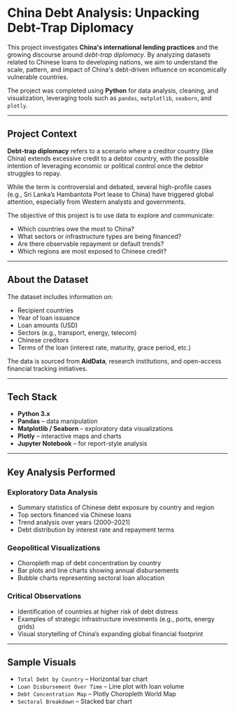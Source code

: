 # China Debt Analysis: Unpacking Debt-Trap Diplomacy

This project investigates **China's international lending practices** and the growing discourse around *debt-trap diplomacy*. By analyzing datasets related to Chinese loans to developing nations, we aim to understand the scale, pattern, and impact of China's debt-driven influence on economically vulnerable countries.

The project was completed using **Python** for data analysis, cleaning, and visualization, leveraging tools such as `pandas`, `matplotlib`, `seaborn`, and `plotly`.

---

## Project Context

**Debt-trap diplomacy** refers to a scenario where a creditor country (like China) extends excessive credit to a debtor country, with the possible intention of leveraging economic or political control once the debtor struggles to repay. 

While the term is controversial and debated, several high-profile cases (e.g., Sri Lanka’s Hambantota Port lease to China) have triggered global attention, especially from Western analysts and governments.

The objective of this project is to use data to explore and communicate:

- Which countries owe the most to China?
- What sectors or infrastructure types are being financed?
- Are there observable repayment or default trends?
- Which regions are most exposed to Chinese credit?

---

## About the Dataset

The dataset includes information on:

- Recipient countries
- Year of loan issuance
- Loan amounts (USD)
- Sectors (e.g., transport, energy, telecom)
- Chinese creditors
- Terms of the loan (interest rate, maturity, grace period, etc.)

The data is sourced from **AidData**, research institutions, and open-access financial tracking initiatives.

---

## Tech Stack

- **Python 3.x**
- **Pandas** – data manipulation
- **Matplotlib / Seaborn** – exploratory data visualizations
- **Plotly** – interactive maps and charts
- **Jupyter Notebook** – for report-style analysis

---

## Key Analysis Performed

### Exploratory Data Analysis
- Summary statistics of Chinese debt exposure by country and region
- Top sectors financed via Chinese loans
- Trend analysis over years (2000–2021)
- Debt distribution by interest rate and repayment terms

### Geopolitical Visualizations
- Choropleth map of debt concentration by country
- Bar plots and line charts showing annual disbursements
- Bubble charts representing sectoral loan allocation

### Critical Observations
- Identification of countries at higher risk of debt distress
- Examples of strategic infrastructure investments (e.g., ports, energy grids)
- Visual storytelling of China’s expanding global financial footprint

---

## Sample Visuals

- `Total Debt by Country` – Horizontal bar chart
- `Loan Disbursement Over Time` – Line plot with loan volume
- `Debt Concentration Map` – Plotly Choropleth World Map
- `Sectoral Breakdown` – Stacked bar chart


